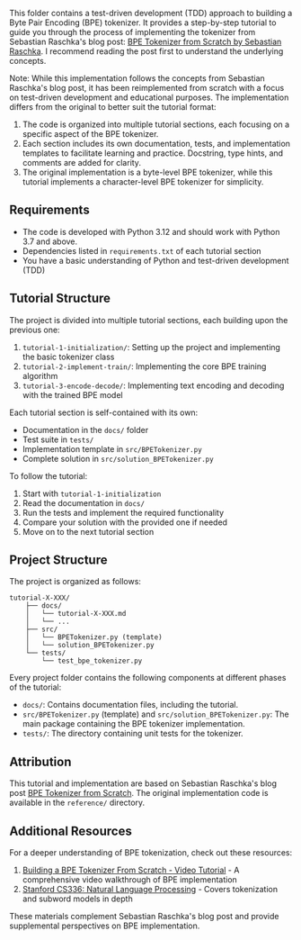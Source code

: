 This folder contains a test-driven development (TDD) approach to building a Byte Pair Encoding (BPE) tokenizer. It provides a step-by-step tutorial to guide you through the process of implementing the tokenizer from Sebastian Raschka's blog post: [BPE Tokenizer from Scratch by Sebastian Raschka](https://sebastianraschka.com/blog/2025/bpe-from-scratch.html). I recommend reading the post first to understand the underlying concepts.

Note: While this implementation follows the concepts from Sebastian Raschka's blog post, it has been reimplemented from scratch with a focus on test-driven development and educational purposes. The implementation differs from the original to better suit the tutorial format:
1. The code is organized into multiple tutorial sections, each focusing on a specific aspect of the BPE tokenizer.
2. Each section includes its own documentation, tests, and implementation templates to facilitate learning and practice. Docstring, type hints, and comments are added for clarity.
3. The original implementation is a byte-level BPE tokenizer, while this tutorial implements a character-level BPE tokenizer for simplicity.

## Requirements

- The code is developed with Python 3.12 and should work with Python 3.7 and above.
- Dependencies listed in `requirements.txt` of each tutorial section
- You have a basic understanding of Python and test-driven development (TDD)

## Tutorial Structure

The project is divided into multiple tutorial sections, each building upon the previous one:

1. `tutorial-1-initialization/`: Setting up the project and implementing the basic tokenizer class
2. `tutorial-2-implement-train/`: Implementing the core BPE training algorithm
3. `tutorial-3-encode-decode/`: Implementing text encoding and decoding with the trained BPE model


Each tutorial section is self-contained with its own:
- Documentation in the `docs/` folder
- Test suite in `tests/`
- Implementation template in `src/BPETokenizer.py`
- Complete solution in `src/solution_BPETokenizer.py`

To follow the tutorial:
1. Start with `tutorial-1-initialization`
2. Read the documentation in `docs/`
3. Run the tests and implement the required functionality
4. Compare your solution with the provided one if needed
5. Move on to the next tutorial section

## Project Structure

The project is organized as follows:

```
tutorial-X-XXX/
    ├── docs/
    │   └── tutorial-X-XXX.md
    │   └── ...
    ├── src/
    │   └── BPETokenizer.py (template)
    │   └── solution_BPETokenizer.py
    └── tests/
        └── test_bpe_tokenizer.py
```

Every project folder contains the following components at different phases of the tutorial:

- `docs/`: Contains documentation files, including the tutorial.
- `src/BPETokenizer.py` (template) and `src/solution_BPETokenizer.py`: The main package containing the BPE tokenizer implementation.
- `tests/`: The directory containing unit tests for the tokenizer.

## Attribution

This tutorial and implementation are based on Sebastian Raschka's blog post [BPE Tokenizer from Scratch](https://sebastianraschka.com/blog/2025/bpe-from-scratch.html). The original implementation code is available in the `reference/` directory.



## Additional Resources

For a deeper understanding of BPE tokenization, check out these resources:

1. [Building a BPE Tokenizer From Scratch - Video Tutorial](https://www.youtube.com/watch?v=zduSFxRajkE) - A comprehensive video walkthrough of BPE implementation
2. [Stanford CS336: Natural Language Processing](https://stanford-cs336.github.io/spring2025/) - Covers tokenization and subword models in depth

These materials complement Sebastian Raschka's blog post and provide supplemental perspectives on BPE implementation.